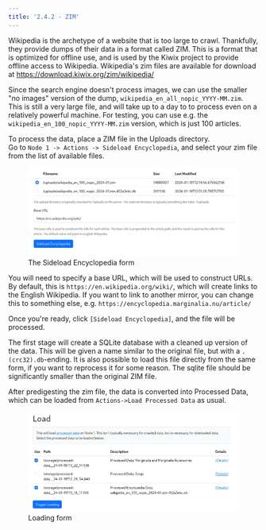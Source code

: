 ```yaml
---
title: '2.4.2 - ZIM'
---
```


Wikipedia is the archetype of a website that is too large to crawl.  Thankfully, they provide dumps of their data in a format called ZIM.  This is a format that is optimized for offline use, and is used by the Kiwix project to provide offline access to Wikipedia.  Wikipedia's zim files are available for download at https://download.kiwix.org/zim/wikipedia/

Since the search engine doesn't process images, we can use the smaller "no images" version of the dump, `wikipedia_en_all_nopic_YYYY-MM.zim`.  This is still a very large file, and will take up to a day to to process even on a relatively powerful machine.  For testing, you can use e.g. the `wikipedia_en_100_nopic_YYYY-MM.zim` version, which is just 100 articles.

To process the data, place a ZIM file in the Uploads directory.  
Go to `Node 1 -> Actions -> Sideload Encyclopedia`, and select your zim file from the list of available files.

<figure>
    <img src="upload-form.webp">
    <figcaption>The Sideload Encyclopedia form</figcaption>
</figure>

You will need to specify a base URL, which will be used to construct URLs.  By default, this is
`https://en.wikipedia.org/wiki/`, which will create links to the English Wikipedia.  If you want to
link to another mirror, you can change this to something else, e.g. `https://encyclopedia.marginalia.nu/article/`

Once you're ready, click `[Sideload Encyclopedia]`, and the file will be processed.  

The first stage will create a SQLite database with a cleaned up version of the data.  This will be given a 
name similar to the original file, but with a `.(crc32).db`-ending.  It is also possible to load this file 
directly from the same form, if you want to reprocess it for some reason.  The sqlite file should be 
significantly smaller than the original ZIM file.

After predigesting the zim file, the data is converted into Processed Data, which can be loaded from `Actions->Load Processed Data` as usual.

<figure>
    <img src="load-encyclopedia.webp">
    <figcaption>Loading form</figcaption>
</figure>